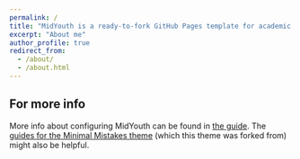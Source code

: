 ```yaml
---
permalink: /
title: "MidYouth is a ready-to-fork GitHub Pages template for academic personal websites"
excerpt: "About me"
author_profile: true
redirect_from:
  - /about/
  - /about.html
---
```




For more info
------
More info about configuring MidYouth can be found in [the guide](https://MidYouth.github.io/markdown/). The [guides for the Minimal Mistakes theme](https://mmistakes.github.io/minimal-mistakes/docs/configuration/) (which this theme was forked from) might also be helpful.
